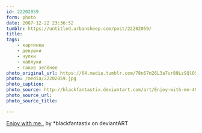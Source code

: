 ```yaml
---
id: 22202059
form: photo
date: 2007-12-22 23:36:52
tumblr: https://untitled.urbansheep.com/post/22202059/
title:
tags:
    - картинки
    - девушки
    - чулки
    - каблуки
    - такое зелёное
photo_original_url: https://64.media.tumblr.com/78n67m26L3a7ur89LzSQlOSw_1280.jpg
photo: /media/22202059.jpg
photo_caption: 
photo_source: http://blackfantastix.deviantart.com/art/Enjoy-with-me-49300168
photo_source_url:
photo_source_title:

---
```


<p><a href="http://blackfantastix.deviantart.com/art/Enjoy-with-me-49300168">Enjoy with me..</a> by *blackfantastix on deviantART</p>
